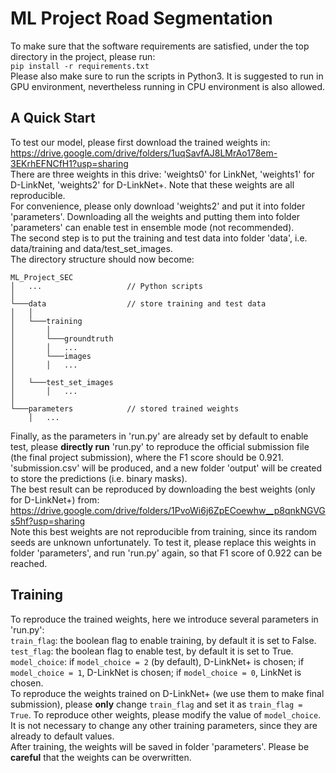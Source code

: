 # ML Project Road Segmentation

To make sure that the software requirements are satisfied, under the top directory in the project, please run:  
`pip install -r requirements.txt`  
Please also make sure to run the scripts in Python3. It is suggested to run in GPU environment, nevertheless running in CPU environment is also allowed.  

## A Quick Start
To test our model, please first download the trained weights in:  
https://drive.google.com/drive/folders/1uqSavfAJ8LMrAo178em-3EKrhEFNCfH1?usp=sharing  
There are three weights in this drive: 'weights0' for LinkNet, 'weights1' for D-LinkNet, 'weights2' for D-LinkNet+. Note that these weights are all reproducible.  
For convenience, please only download 'weights2' and put it into folder 'parameters'. Downloading all the weights and putting them into folder 'parameters' can enable test in ensemble mode (not recommended).  
The second step is to put the training and test data into folder 'data', i.e. data/training and data/test_set_images.  
The directory structure should now become:  
```
ML_Project_SEC
│   ...                   // Python scripts
│
└───data                  // store training and test data
│   │
│   └───training
│       │   
│       └───groundtruth
│       │   ...
│       └───images
│       │   ...
│       
│   └───test_set_images
│       │   ...
│       
└───parameters            // stored trained weights
    │   ...
```

Finally, as the parameters in 'run.py' are already set by default to enable test, please **directly run** 'run.py' to reproduce the official submission file (the final project submission), where the F1 score should be 0.921. 'submission.csv' will be produced, and a new folder 'output' will be created to store the predictions (i.e. binary masks).  
The best result can be reproduced by downloading the best weights (only for D-LinkNet+) from:  
https://drive.google.com/drive/folders/1PvoWi6j6ZpECoewhw__p8qnkNGVGs5hf?usp=sharing  
Note this best weights are not reproducible from training, since its random seeds are unknown unfortunately. To test it, please replace this weights in folder 'parameters', and run 'run.py' again, so that F1 score of 0.922 can be reached.  

## Training
To reproduce the trained weights, here we introduce several parameters in 'run.py':  
`train_flag`: the boolean flag to enable training, by default it is set to False.  
`test_flag`: the boolean flag to enable test, by default it is set to True.  
`model_choice`: if `model_choice = 2` (by default), D-LinkNet+ is chosen; if `model_choice = 1`, D-LinkNet is chosen; if `model_choice = 0`, LinkNet is chosen.  
To reproduce the weights trained on D-LinkNet+ (we use them to make final submission), please **only** change `train_flag` and set it as `train_flag = True`. To reproduce other weights, please modify the value of `model_choice`. It is not necessary to change any other training parameters, since they are already to default values.  
After training, the weights will be saved in folder 'parameters'. Please be **careful** that the weights can be overwritten.
